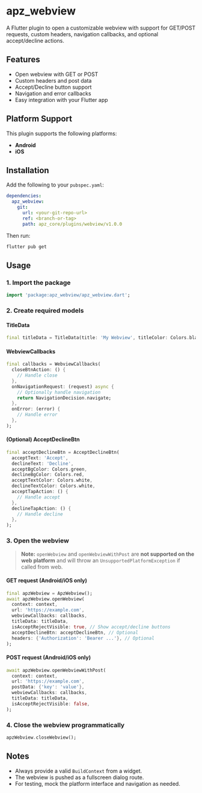 # apz_webview

A Flutter plugin to open a customizable webview with support for GET/POST requests, custom headers, navigation callbacks, and optional accept/decline actions.

## Features

- Open webview with GET or POST
- Custom headers and post data
- Accept/Decline button support
- Navigation and error callbacks
- Easy integration with your Flutter app

## Platform Support

This plugin supports the following platforms:

- **Android**
- **iOS**

## Installation

Add the following to your `pubspec.yaml`:

```yaml
dependencies:
  apz_webview:
    git:
      url: <your-git-repo-url>
      ref: <branch-or-tag>
      path: apz_core/plugins/webview/v1.0.0
```

Then run:

```sh
flutter pub get
```

## Usage

### 1. Import the package

```dart
import 'package:apz_webview/apz_webview.dart';
```

### 2. Create required models

#### TitleData

```dart
final titleData = TitleData(title: 'My Webview', titleColor: Colors.black);
```

#### WebviewCallbacks

```dart
final callbacks = WebviewCallbacks(
  closeBtnAction: () {
    // Handle close
  },
  onNavigationRequest: (request) async {
    // Optionally handle navigation
    return NavigationDecision.navigate;
  },
  onError: (error) {
    // Handle error
  },
);
```

#### (Optional) AcceptDeclineBtn

```dart
final acceptDeclineBtn = AcceptDeclineBtn(
  acceptText: 'Accept',
  declineText: 'Decline',
  acceptBgColor: Colors.green,
  declineBgColor: Colors.red,
  acceptTextColor: Colors.white,
  declineTextColor: Colors.white,
  acceptTapAction: () {
    // Handle accept
  },
  declineTapAction: () {
    // Handle decline
  },
);
```

### 3. Open the webview

> **Note:** `openWebview` and `openWebviewWithPost` are **not supported on the web platform** and will throw an `UnsupportedPlatformException` if called from web.

#### GET request (Android/iOS only)

```dart
final apzWebview = ApzWebview();
await apzWebview.openWebview(
  context: context,
  url: 'https://example.com',
  webviewCallbacks: callbacks,
  titleData: titleData,
  isAcceptRejectVisible: true, // Show accept/decline buttons
  acceptDeclineBtn: acceptDeclineBtn, // Optional
  headers: {'Authorization': 'Bearer ...'}, // Optional
);
```

#### POST request (Android/iOS only)

```dart
await apzWebview.openWebviewWithPost(
  context: context,
  url: 'https://example.com',
  postData: {'key': 'value'},
  webviewCallbacks: callbacks,
  titleData: titleData,
  isAcceptRejectVisible: false,
);
```

### 4. Close the webview programmatically

```dart
apzWebview.closeWebview();
```

## Notes

- Always provide a valid `BuildContext` from a widget.
- The webview is pushed as a fullscreen dialog route.
- For testing, mock the platform interface and navigation as needed.
